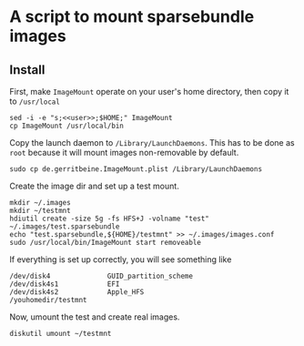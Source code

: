 # A script to mount sparsebundle images

## Install

First, make `ImageMount` operate on your user's home directory, then copy it to `/usr/local`

```
sed -i -e "s;<<user>>;$HOME;" ImageMount
cp ImageMount /usr/local/bin
```

Copy the launch daemon to `/Library/LaunchDaemons`.
This has to be done as `root` because it will mount images non-removable by default.

```
sudo cp de.gerritbeine.ImageMount.plist /Library/LaunchDaemons
```

Create the image dir and set up a test mount.

```
mkdir ~/.images
mkdir ~/testmnt
hdiutil create -size 5g -fs HFS+J -volname "test" ~/.images/test.sparsebundle
echo "test.sparsebundle,${HOME}/testmnt" >> ~/.images/images.conf
sudo /usr/local/bin/ImageMount start removeable
```

If everything is set up correctly, you will see something like

```
/dev/disk4          	GUID_partition_scheme          	
/dev/disk4s1        	EFI                            	
/dev/disk4s2        	Apple_HFS                      	/youhomedir/testmnt
```

Now, umount the test and create real images.

```
diskutil umount ~/testmnt
```
